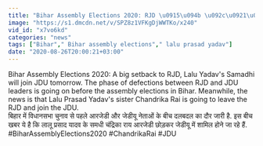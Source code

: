 ```yaml
---
title: "Bihar Assembly Elections 2020: RJD \u0915\u094b \u092c\u0921\u093c\u093e \u091d\u091f\u0915\u093e, JDU \u092e\u0947\u0902 \u0936\u093e\u092e\u093f\u0932 \u0939\u094b\u0902\u0917\u0947 Chandrika Rai \u0935\u0928\u0907\u0902\u0921\u093f\u092f\u093e \u0939\u093f\u0902\u0926\u0940"
image: "https://s1.dmcdn.net/v/SPZ8z1VFKgDjWWTKo/x240"
vid_id: "x7vo6kd"
categories: "news"
tags: ["Bihar"," Bihar assembly elections"," lalu prasad yadav"]
date: "2020-08-26T20:00:21+03:00"
---
```

Bihar Assembly Elections 2020: A big setback to RJD, Lalu Yadav's Samadhi will join JDU tomorrow. The phase of defections between RJD and JDU leaders is going on before the assembly elections in Bihar. Meanwhile, the news is that Lalu Prasad Yadav's sister Chandrika Rai is going to leave the RJD and join the JDU.    <br>बिहार में विधानसभा चुनाव से पहले आरजेडी और जेडीयू नेताओं के बीच दलबदल का दौर जारी है. इस बीच खबर ये है कि लालू प्रसाद यादव के समधी चंद्रिका राय आरजेडी छोड़कर जेडीयू में शामिल होने जा रहे हैं.    <br>#BiharAssemblyElections2020 #ChandrikaRai #JDU
